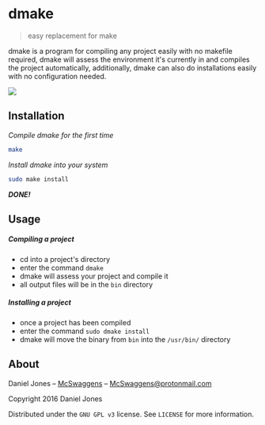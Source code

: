 # dmake
> easy replacement for make

dmake is a program for compiling any project easily with no makefile required,
dmake will assess the environment it's currently in and compiles the project automatically, additionally,
dmake can also do installations easily with no configuration needed. 

![](header.png)

## Installation

*Compile dmake for the first time*
```sh
make
```

*Install dmake into your system*
```sh
sudo make install
```

***DONE!***


## Usage

##### Compiling a project

- cd into a project's directory
- enter the command `dmake`
- dmake will assess your project and compile it
- all output files will be in the `bin` directory

##### Installing a project

- once a project has been compiled
- enter the command `sudo dmake install`
- dmake will move the binary from `bin` into the `/usr/bin/` directory

## About

Daniel Jones – [McSwaggens](https://github.com/McSwaggens/) – McSwaggens@protonmail.com

Copyright 2016 Daniel Jones

Distributed under the `GNU GPL v3` license. See ``LICENSE`` for more information.

